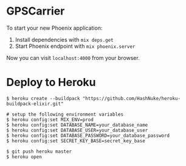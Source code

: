 # GPSCarrier

To start your new Phoenix application:

1. Install dependencies with `mix deps.get`
2. Start Phoenix endpoint with `mix phoenix.server`

Now you can visit `localhost:4000` from your browser.

# Deploy to Heroku

```
$ heroku create --buildpack "https://github.com/HashNuke/heroku-buildpack-elixir.git"

# setup the following environment variables
$ heroku config:set MIX_ENV=prod
$ heroku config:set DATABASE_NAME=your_database_name
$ heroku config:set DATABASE_USER=your_database_user
$ heroku config:set DATABASE_PASSWORD=your_database_password
$ heroku config:set SECRET_KEY_BASE=secret_key_base

$ git push heroku master
$ heroku open
```

